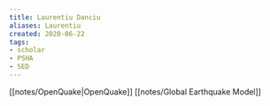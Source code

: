 ```yaml
---
title: Laurentiu Danciu
aliases: Laurentiu
created: 2020-06-22
tags:
- scholar
- PSHA
- SED
---
```


[[notes/OpenQuake|OpenQuake]]
[[notes/Global Earthquake Model]]
